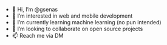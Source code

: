 - 👋 Hi, I’m @gsenas
- 👀 I’m interested in web and mobile development
- 🌱 I’m currently learning machine learning (no pun intended)
- 💞️ I’m looking to collaborate on open source projects
- 📫 Reach me via DM
